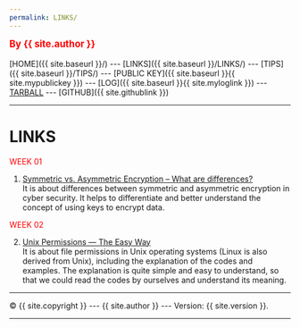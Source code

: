 ```yaml
---
permalink: LINKS/
---
```

<span style="color:red; font-weight:bold; font-size:larger;">By {{ site.author }}</span>
<br><br>
[HOME]({{ site.baseurl }}/) ---
[LINKS]({{ site.baseurl }}/LINKS/) ---
[TIPS]({{ site.baseurl }}/TIPS/) ---
[PUBLIC KEY]({{ site.baseurl }}{{ site.mypublickey }}) ---
[LOG]({{ site.baseurl }}{{ site.myloglink }}) ---
[TARBALL](SandBox/fabianark.tar.xz) ---
[GITHUB]({{ site.githublink }})
<br>
<hr>

# LINKS

<span style="color:red">WEEK 01</span>

1. [Symmetric vs. Asymmetric Encryption – What are differences?]((https://www.ssl2buy.com/wiki/symmetric-vs-asymmetric-encryption-what-are-differences))<br>
It is about differences between symmetric and asymmetric encryption in cyber security. It helps to differentiate and better understand the concept of using keys to encrypt data.

<span style="color:red">WEEK 02</span>

2. [Unix Permissions — The Easy Way]((https://towardsdatascience.com/unix-permissions-the-easy-way-98cc19979b3e))<br>
It is about file permissions in Unix operating systems (Linux is also derived from Unix), including the explanation of the codes and examples. The explanation is quite simple and easy to understand, so that we could read the codes by ourselves and understand its meaning.

<hr>
&copy; {{ site.copyright }} --- {{ site.author }} --- Version: {{ site.version }}.
<hr>
<br>
